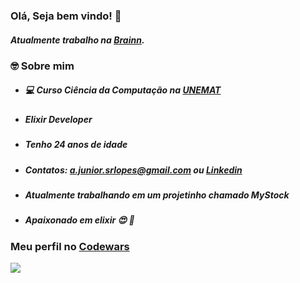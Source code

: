 ### Olá, Seja bem vindo! 👋

 <h5>Atualmente trabalho na <a href="https://apply.workable.com/brainn/" target="_blank">Brainn</a>.</h5>


### 🤓 Sobre mim 

- #####  💻 Curso Ciência da Computação na [UNEMAT]('http://portal.unemat.br/')

- ##### Elixir Developer

- ##### Tenho 24 anos de idade

- ##### Contatos: a.junior.srlopes@gmail.com ou <a href="https://www.linkedin.com/in/amor%C3%A9sio-de-souza-429ba314b/" target="_blank">Linkedin</a>

- ##### Atualmente trabalhando em um projetinho chamado MyStock

- ##### Apaixonado em elixir 😍 🥰

### Meu perfil no <a href="https://www.codewars.com/users/Asrlopes" target="_blank">Codewars</a>

<img src="https://www.codewars.com/users/Asrlopes/badges/large" />
